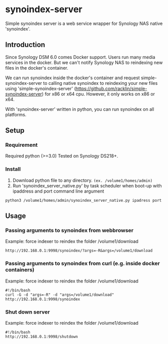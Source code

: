 # synoindex-server
Simple synoindex server is a web service wrapper for Synology NAS native 'synoindex'.

## Introduction
Since Synology DSM 6.0 comes Docker support. Users run many media services in the docker. But we can't notify Synology NAS to reindexing new files in the docker's container.

We can run synoindex inside the docker's container and request simple-synoindex-server to calling native synoindex to reindexing your new files using 'simple-synoindex-server' (https://github.com/racklin/simple-synoindex-server) for x86 or x64 cpu. However, it only works on x86 or x64.

With 'synoindex-server' written in python, you can run synoindex on all platforms.

## Setup

### Requirement
Required python (>=3.0)
Tested on Synology DS218+.

### Install
1. Download python file to any directory. ```(ex. /volume1/homes/admin)```
2. Run 'synoindex_server_native.py' by task scheduler when boot-up with ipaddress and port command line argument
```Shell
python3 /volume1/homes/admin/synoindex_server_native.py ipadress port
```

## Usage

### Passing arguments to synoindex from webbrowser
Example: force indexer to reindex the folder /volume1/download
```Shell
http://192.168.0.1:9998/synoindex/?args=-R&args=/volume1/download
```
### Passing arguments to synoindex from curl (e.g. inside docker containers)
Example: force indexer to reindex the folder /volume1/download
```Shell
#!/bin/bash
curl -G -d "args=-R" -d "args=/volume1/download" http://192.168.0.1:9998/synoindex
```
### Shut down server
Example: force indexer to reindex the folder /volume1/download
```Shell
#!/bin/bash
http://192.168.0.1:9998/shutdown
```

